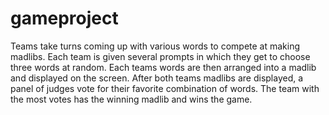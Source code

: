 # gameproject

Teams take turns coming up with various words to compete at making madlibs. Each team is given several prompts in which they get to choose three words at random. Each teams words are then arranged into a madlib and displayed on the screen. After both teams madlibs are displayed, a panel of judges vote for their favorite combination of words. The team with the most votes has the winning madlib and wins the game.
